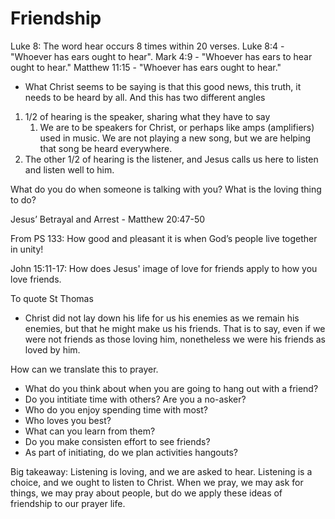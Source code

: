 # Friendship

Luke 8: The word hear occurs 8 times within 20 verses.
Luke 8:4 - "Whoever has ears ought to hear".
Mark 4:9 - "Whoever has ears to hear ought to hear."
Matthew 11:15 - "Whoever has ears ought to hear."
- What Christ seems to be saying is that this good news, this truth, it needs to be heard by all. And this has two different angles
1. 1/2 of hearing is the speaker, sharing what they have to say
   1. We are to be speakers for Christ, or perhaps like amps (amplifiers) used in music. We are not playing a new song, but we are helping that song be heard everywhere.
2. The other 1/2 of hearing is the listener, and Jesus calls us here to listen and listen well to him.

What do you do when someone is talking with you? What is the loving thing to do?

Jesus’ Betrayal and Arrest - Matthew 20:47-50

From PS 133: How good and pleasant it is when God’s people live together in unity!

John 15:11-17:
How does Jesus' image of love for friends apply to how you love friends.

To quote St Thomas 
- Christ did not lay down his life for us his enemies as we remain his enemies, but that he might make us his friends. That is to say, even if we were not friends as those loving him, nonetheless we were his friends as loved by him.

How can we translate this to prayer.

- What do you think about when you are going to hang out with a friend?
- Do you intitiate time with others? Are you a no-asker?
- Who do you enjoy spending time with most?
- Who loves you best?
- What can you learn from them?
- Do you make consisten effort to see friends?
- As part of initiating, do we plan activities hangouts?

Big takeaway:
Listening is loving, and we are asked to hear.
Listening is a choice, and we ought to listen to Christ.
When we pray, we may ask for things, we may pray about people, but do we apply these ideas of friendship to our prayer life.